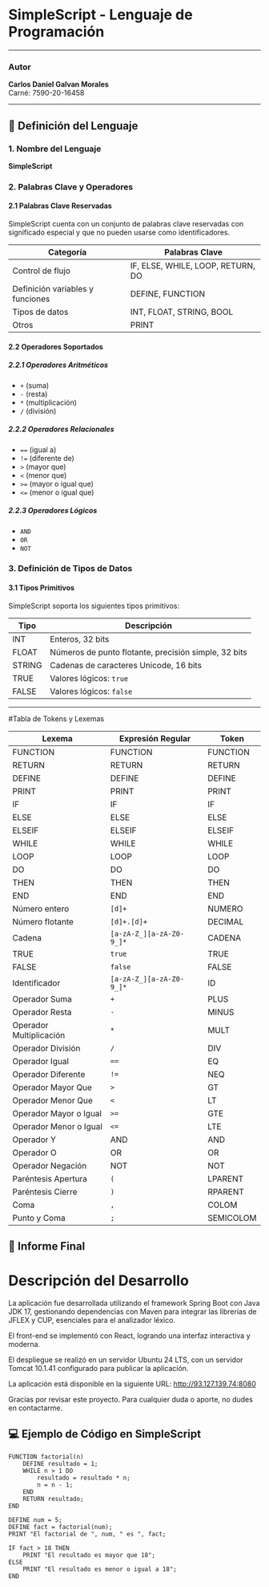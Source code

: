 # SimpleScript - Lenguaje de Programación

---

### Autor  
**Carlos Daniel Galvan Morales**  
Carné: 7590-20-16458

---

## 📖 Definición del Lenguaje

### 1. Nombre del Lenguaje  
**SimpleScript**

### 2. Palabras Clave y Operadores

#### 2.1 Palabras Clave Reservadas  
SimpleScript cuenta con un conjunto de palabras clave reservadas con significado especial y que no pueden usarse como identificadores.

| Categoría                  | Palabras Clave                         |
|---------------------------|--------------------------------------|
| Control de flujo           | IF, ELSE, WHILE, LOOP, RETURN, DO    |
| Definición variables y funciones | DEFINE, FUNCTION                  |
| Tipos de datos             | INT, FLOAT, STRING, BOOL              |
| Otros                     | PRINT                                |

#### 2.2 Operadores Soportados

##### 2.2.1 Operadores Aritméticos  
- `+` (suma)  
- `-` (resta)  
- `*` (multiplicación)  
- `/` (división)  

##### 2.2.2 Operadores Relacionales  
- `==` (igual a)  
- `!=` (diferente de)  
- `>` (mayor que)  
- `<` (menor que)  
- `>=` (mayor o igual que)  
- `<=` (menor o igual que)  

##### 2.2.3 Operadores Lógicos  
- `AND`  
- `OR`  
- `NOT`  

### 3. Definición de Tipos de Datos

#### 3.1 Tipos Primitivos  
SimpleScript soporta los siguientes tipos primitivos:

| Tipo   | Descripción                                |
|--------|--------------------------------------------|
| INT    | Enteros, 32 bits                           |
| FLOAT  | Números de punto flotante, precisión simple, 32 bits |
| STRING | Cadenas de caracteres Unicode, 16 bits    |
| TRUE   | Valores lógicos: `true`                   |
| FALSE   | Valores lógicos: `false`                   |

---

#Tabla de Tokens y Lexemas

| Lexema                  | Expresión Regular        | Token     |
| ----------------------- | ------------------------ | --------- |
| FUNCTION                | FUNCTION                 | FUNCTION  |
| RETURN                  | RETURN                   | RETURN    |
| DEFINE                  | DEFINE                   | DEFINE    |
| PRINT                   | PRINT                    | PRINT     |
| IF                      | IF                       | IF        |
| ELSE                    | ELSE                     | ELSE      |
| ELSEIF                  | ELSEIF                   | ELSEIF    |
| WHILE                   | WHILE                    | WHILE     |
| LOOP                    | LOOP                     | LOOP      |
| DO                      | DO                       | DO        |
| THEN                    | THEN                     | THEN      |
| END                     | END                      | END       |
| Número entero           | `[d]+`                   | NUMERO    |
| Número flotante         | `[d]+.[d]+`              | DECIMAL   |
| Cadena                  | `[a-zA-Z_][a-zA-Z0-9_]*` | CADENA    |
| TRUE                    | `true`                   | TRUE      |
| FALSE                   | `false`                  | FALSE     |
| Identificador           | `[a-zA-Z_][a-zA-Z0-9_]*` | ID        |
| Operador Suma           | `+`                      | PLUS      |
| Operador Resta          | `-`                      | MINUS     |
| Operador Multiplicación | `*`                      | MULT      |
| Operador División       | `/`                      | DIV       |
| Operador Igual          | `==`                     | EQ        |
| Operador Diferente      | `!=`                     | NEQ       |
| Operador Mayor Que      | `>`                      | GT        |
| Operador Menor Que      | `<`                      | LT        |
| Operador Mayor o Igual  | `>=`                     | GTE       |
| Operador Menor o Igual  | `<=`                     | LTE       |
| Operador Y              | AND                      | AND       |
| Operador O              | OR                       | OR        |
| Operador Negación       | NOT                      | NOT       |
| Paréntesis Apertura     | `(`                      | LPARENT   |
| Paréntesis Cierre       | `)`                      | RPARENT   |
| Coma                    | `,`                      | COLOM     |
| Punto y Coma            | `;`                      | SEMICOLOM |

## 🚀 Informe Final
# Descripción del Desarrollo
La aplicación fue desarrollada utilizando el framework Spring Boot con Java JDK 17, gestionando dependencias con Maven para integrar las librerías de JFLEX y CUP, esenciales para el analizador léxico.

El front-end se implementó con React, logrando una interfaz interactiva y moderna.

El despliegue se realizó en un servidor Ubuntu 24 LTS, con un servidor Tomcat 10.1.41 configurado para publicar la aplicación.

La aplicación está disponible en la siguiente URL:
http://93.127.139.74:8080

Gracias por revisar este proyecto. Para cualquier duda o aporte, no dudes en contactarme.


## 💻 Ejemplo de Código en SimpleScript

```simplescript
FUNCTION factorial(n)
    DEFINE resultado = 1;
    WHILE n > 1 DO
        resultado = resultado * n;
        n = n - 1;
    END
    RETURN resultado;
END

DEFINE num = 5;
DEFINE fact = factorial(num);
PRINT "El factorial de ", num, " es ", fact;

IF fact > 18 THEN
    PRINT "El resultado es mayor que 18";
ELSE
    PRINT "El resultado es menor o igual a 18";
END
